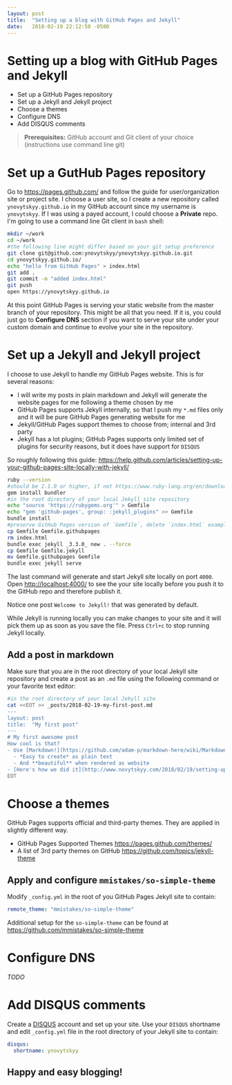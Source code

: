 ```yaml
---
layout: post
title:  "Setting up a blog with GitHub Pages and Jekyll"
date:   2018-02-19 22:12:50 -0500
---
```


# Setting up a blog with GitHub Pages and Jekyll
- Set up a GitHub Pages repository
- Set up a Jekyll and Jekyll project
- Choose a themes
- Configure DNS
- Add DISQUS comments

> **Prerequisites:** GitHub account and Git client of your choice (instructions use command line git)

# Set up a GutHub Pages repository
Go to <https://pages.github.com/> and follow the guide for user/organization site or project site. I choose a user site, so I create a new repository called `ynovytskyy.github.io` in my GitHub account since my username is `ynovytskyy`. If I was using a payed account, I could choose a **Private** repo.
I'm going to use a command line Git client in `bash` shell:
```bash
mkdir ~/work
cd ~/work
#the following line might differ based on your git setup preference
git clone git@github.com:ynovytskyy/ynovytskyy.github.io.git
cd ynovytskyy.github.io/
echo "hello from GitHub Pages" > index.html
git add .
git commit -m "added index.html"
git push
open https://ynovytskyy.github.io
```
At this point GitHub Pages is serving your static website from the master branch of your repository. This might be all that you need. If it is, you could just go to **Configure DNS** section if you want to serve your site under your custom domain and continue to evolve your site in the repository.

# Set up a Jekyll and Jekyll project
I choose to use Jekyll to handle my GitHub Pages website. This is for several reasons:
- I will write my posts in plain markdown and Jekyll will generate the website pages for me following a theme chosen by me
- GitHub Pages supports Jekyll internally, so that I push my `*.md` files only and it will be pure GitHub Pages generating website for me
- Jekyll/GitHub Pages support themes to choose from; internal and 3rd party
- Jekyll has a lot plugins; GitHub Pages supports only limited set of plugins for security reasons, but it does have support for `DISQUS`

So roughly following this guide: <https://help.github.com/articles/setting-up-your-github-pages-site-locally-with-jekyll/>

```bash
ruby --version
#should be 2.1.0 or higher, if not https://www.ruby-lang.org/en/downloads/
gem install bundler
#in the root directory of your local Jekyll site repository
echo "source 'https://rubygems.org'" > Gemfile
echo "gem 'github-pages', group: :jekyll_plugins" >> Gemfile
bundle install
#preserve GitHub Pages version of `Gemfile`, delete `index.html` example from section 1
cp Gemfile Gemfile.githubpages
rm index.html
bundle exec jekyll _3.3.0_ new . --force
cp Gemfile Gemfile.jekyll
mv Gemfile.githubpages Gemfile
bundle exec jekyll serve
```

The last command will generate and start Jekyll site locally on port `4000`. Open <http://localhost:4000/> to see the your site locally before you push it to the GitHub repo and therefore publish it.

Notice one post `Welcome to Jekyll!` that was generated by default.

While Jekyll is running locally you can make changes to your site and it will pick them up as soon as you save the file. Press `Ctrl+c` to stop running Jekyll locally.

## Add a post in markdown
Make sure that you are in the root directory of your local Jekyll site repository and create a post as an `.md` file using the following command or your favorite text editor:
```bash
#in the root directory of your local Jekyll site
cat <<EOT >> _posts/2018-02-19-my-first-post.md
---
layout: post
title:  "My first post"
---
# My first awesome post
How cool is that?
- Use [Markdown!](https://github.com/adam-p/markdown-here/wiki/Markdown-Cheatsheet)
  - *Easy to create* as plain text
  - And **beautiful** when rendered as website
- [Here's how we did it](http://www.novytskyy.com/2018/02/19/setting-up-a-blog-with-github-pages-and-jekyll.html "Setting up a blog with GitHub Pages and Jekyll")
EOT
```

# Choose a themes
GitHub Pages supports official and third-party themes. They are applied in slightly different way.
- GitHub Pages Supported Themes <https://pages.github.com/themes/>
- A list of 3rd party themes on GitHub <https://github.com/topics/jekyll-theme>

## Apply and configure `mmistakes/so-simple-theme`
Modify `_config.yml` in the root of you GitHub Pages Jekyll site to contain:
```yml
remote_theme: "mmistakes/so-simple-theme"
```
Additional setup for the `so-simple-theme` can be found at <https://github.com/mmistakes/so-simple-theme>

# Configure DNS
*TODO*

# Add DISQUS comments
Create a [DISQUS](https://disqus.com/) account and set up your site.
Use your `DISQUS` shortname and edit `_config.yml` file in the root directory of your Jekyll site to contain:
```yml
disqus:
  shortname: ynovytskyy
```

## Happy and easy blogging!
